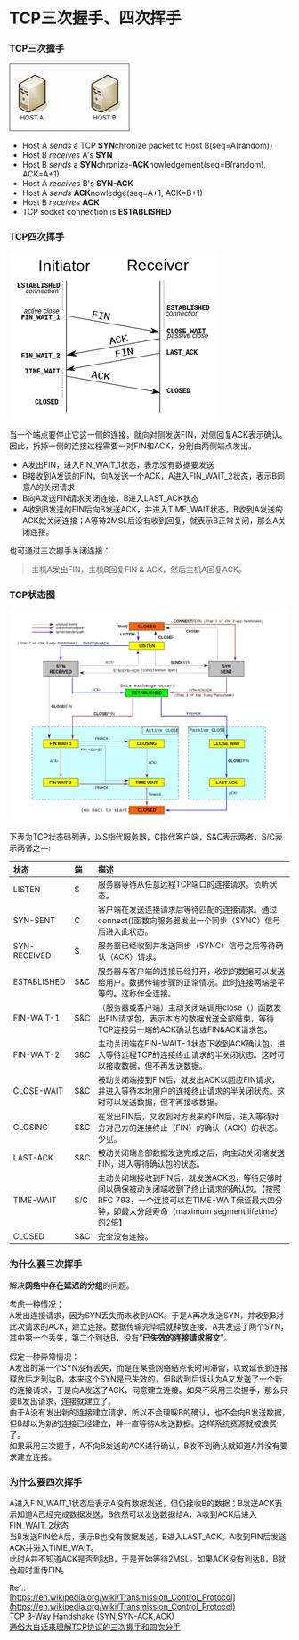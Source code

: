 # TCP三次握手、四次挥手

### TCP三次握手

![](../../assets/network/base/1-2.gif)

* Host A *sends* a TCP **SYN**chronize packet to Host B(seq=A(random))
* Host B *receives* A's **SYN**
* Host B *sends* a **SYN**chronize-**ACK**nowledgement(seq=B(random), ACK=A+1)
* Host A *receives* B's **SYN-ACK**
* Host A *sends* **ACK**nowledge(seq=A+1, ACK=B+1)
* Host B *receives* **ACK** 
* TCP socket connection is **ESTABLISHED**

### TCP四次挥手

![](../../assets/network/base/1-3.png)

当一个端点要停止它这一侧的连接，就向对侧发送FIN，对侧回复ACK表示确认。因此，拆掉一侧的连接过程需要一对FIN和ACK，分别由两侧端点发出。

* A发出FIN，进入FIN_WAIT_1状态，表示没有数据要发送
* B接收到A发送的FIN，向A发送一个ACK，A进入FIN_WAIT_2状态，表示B同意A的关闭请求
* B向A发送FIN请求关闭连接，B进入LAST_ACK状态
* A收到B发送的FIN后向B发送ACK，并进入TIME_WAIT状态。B收到A发送的ACK就关闭连接；A等待2MSL后没有收到回复，就表示B正常关闭，那么A关闭连接。

也可通过三次握手关闭连接：  
> 主机A发出FIN，主机B回复FIN & ACK，然后主机A回复ACK。

### TCP状态图

![](../../assets/network/base/1-1.png)

下表为TCP状态码列表，以S指代服务器，C指代客户端，S&C表示两者，S/C表示两者之一:  

状态|端|描述
:--|:--|:--
LISTEN|S|服务器等待从任意远程TCP端口的连接请求。侦听状态。
SYN-SENT|C|客户端在发送连接请求后等待匹配的连接请求。通过connect()函数向服务器发出一个同步（SYNC）信号后进入此状态。
SYN-RECEIVED|S|服务器已经收到并发送同步（SYNC）信号之后等待确认（ACK）请求。
ESTABLISHED|S&C|服务器与客户端的连接已经打开，收到的数据可以发送给用户。数据传输步骤的正常情况。此时连接两端是平等的。这称作全连接。
FIN-WAIT-1|S&C|（服务器或客户端）主动关闭端调用close（）函数发出FIN请求包，表示本方的数据发送全部结束，等待TCP连接另一端的ACK确认包或FIN&ACK请求包。
FIN-WAIT-2|S&C|主动关闭端在FIN-WAIT-1状态下收到ACK确认包，进入等待远程TCP的连接终止请求的半关闭状态。这时可以接收数据，但不再发送数据。
CLOSE-WAIT|S&C|被动关闭端接到FIN后，就发出ACK以回应FIN请求，并进入等待本地用户的连接终止请求的半关闭状态。这时可以发送数据，但不再接收数据。
CLOSING|S&C|在发出FIN后，又收到对方发来的FIN后，进入等待对方对己方的连接终止（FIN）的确认（ACK）的状态。少见。
LAST-ACK|S&C|被动关闭端全部数据发送完成之后，向主动关闭端发送FIN，进入等待确认包的状态。
TIME-WAIT|S/C|主动关闭端接收到FIN后，就发送ACK包，等待足够时间以确保被动关闭端收到了终止请求的确认包。【按照RFC 793，一个连接可以在TIME-WAIT保证最大四分钟，即最大分段寿命（maximum segment lifetime）的2倍】
CLOSED|S&C|完全没有连接。

### 为什么要三次挥手

解决**网络中存在延迟的分组**的问题。

考虑一种情况：  
A发出连接请求，因为SYN丢失而未收到ACK。于是A再次发送SYN，并收到B对此次请求的ACK，建立连接。数据传输完毕后就释放连接。A共发送了两个SYN，其中第一个丢失，第二个到达B，没有“**已失效的连接请求报文**”。

假定一种异常情况：  
A发出的第一个SYN没有丢失，而是在某些网络结点长时间滞留，以致延长到连接释放后才到达B，本来这个SYN是已失效的，但B收到后误认为A又发送了一个新的连接请求，于是向A发送了ACK，同意建立连接。如果不采用三次握手，那么只要B发出请求，连接就建立了。  
由于A没有发出新的连接建立请求，所以不会理睬B的确认，也不会向B发送数据，但B却以为新的连接已经建立，并一直等待A发送数据。这样系统资源就被浪费了。  
如果采用三次握手，A不向B发送的ACK进行确认，B收不到确认就知道A并没有要求建立连接。

### 为什么要四次挥手

A进入FIN_WAIT_1状态后表示A没有数据发送，但仍接收B的数据；B发送ACK表示知道A已经完成数据发送，B依然可以发送数据给A，A收到ACK后进入FIN_WAIT_2状态  
当B发送FIN给A后，表示B也没有数据发送，B进入LAST_ACK。A收到FIN后发送ACK并进入TIME_WAIT。  
此时A并不知道ACK是否到达B，于是开始等待2MSL。如果ACK没有到达B，B就会超时重传FIN。

Ref.:  
[https://en.wikipedia.org/wiki/Transmission_Control_Protocol](https://en.wikipedia.org/wiki/Transmission_Control_Protocol)  
[TCP 3-Way Handshake (SYN,SYN-ACK,ACK)](http://www.inetdaemon.com/tutorials/internet/tcp/3-way_handshake.shtml)  
[通俗大白话来理解TCP协议的三次握手和四次分手](https://github.com/jawil/blog/issues/14)  

